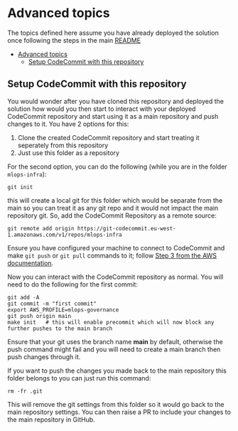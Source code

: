 # Advanced topics
The topics defined here assume you have already deployed the solution once following the steps in the main [README](README.md)

- [Advanced topics](#advanced-topics)
  - [Setup CodeCommit with this repository](#setup-codecommit-with-this-repository)


## Setup CodeCommit with this repository
You would wonder after you have cloned this repository and deployed the solution how would you then start to interact with your deployed CodeCommit repository and start using it as a main repository and push changes to it. You have 2 options for this:
1. Clone the created CodeCommit repository and start treating it seperately from this repository
2. Just use this folder as a repository

For the second option, you can do the following (while you are in the folder `mlops-infra`):
```
git init
```
this will create a local git for this folder which would be separate from the main so you can treat it as any git repo and it would not impact the main repository git. So, add the CodeCommit Repository as a remote source:
```
git remote add origin https://git-codecommit.eu-west-1.amazonaws.com/v1/repos/mlops-infra
```
Ensure you have configured your machine to connect to CodeCommit and make `git push` or `git pull` commands to it; follow [Step 3 from the AWS documentation](https://docs.aws.amazon.com/codecommit/latest/userguide/setting-up-https-unixes.html).

Now you can interact with the CodeCommit repository as normal. You will need to do the following for the first commit:
```
git add -A
git commit -m "first commit"
export AWS_PROFILE=mlops-governance
git push origin main
make init   # this will enable precommit which will now block any further pushes to the main branch
```

Ensure that your git uses the branch name **main** by default, otherwise the push command might fail and you will need to create a main branch then push changes through it.

If you want to push the changes you made back to the main repository this folder belongs to you can just run this command:
```
rm -fr .git
```
This will remove the git settings from this folder so it would go back to the main repository settings. You can then raise a PR to include your changes to the main repository in GitHub.

